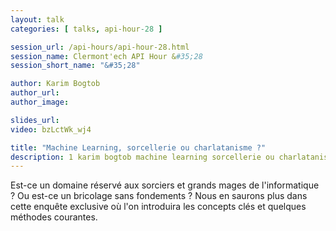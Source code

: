 ```yaml
---
layout: talk
categories: [ talks, api-hour-28 ]

session_url: /api-hours/api-hour-28.html
session_name: Clermont'ech API Hour &#35;28
session_short_name: "&#35;28"

author: Karim Bogtob
author_url:
author_image:

slides_url:
video: bzLctWk_wj4

title: "Machine Learning, sorcellerie ou charlatanisme ?"
description: 1 karim bogtob machine learning sorcellerie ou charlatanisme
---
```




Est-ce un domaine réservé aux sorciers et grands mages de l'informatique ? Ou est-ce un bricolage sans fondements ? Nous en saurons plus dans cette enquête exclusive où l'on introduira les concepts clés et quelques méthodes courantes.

